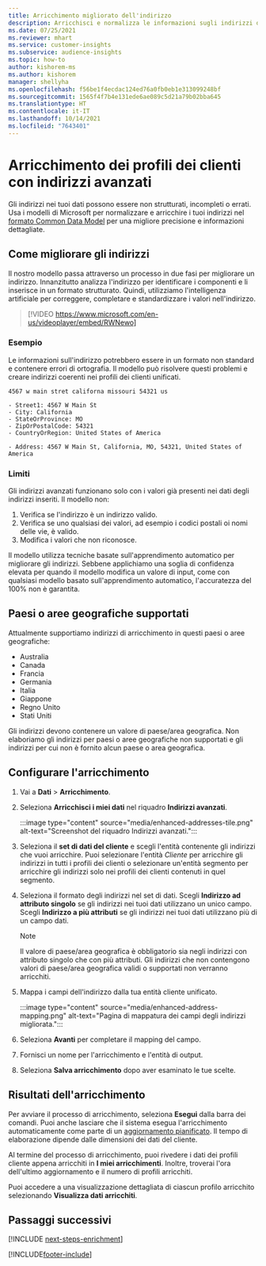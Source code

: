 ```yaml
---
title: Arricchimento migliorato dell'indirizzo
description: Arricchisci e normalizza le informazioni sugli indirizzi dei profili dei clienti con i modelli Microsoft.
ms.date: 07/25/2021
ms.reviewer: mhart
ms.service: customer-insights
ms.subservice: audience-insights
ms.topic: how-to
author: kishorem-ms
ms.author: kishorem
manager: shellyha
ms.openlocfilehash: f56be1f4ecdac124ed76a0fb0eb1e313099248bf
ms.sourcegitcommit: 1565f4f7b4e131ede6ae089c5d21a79b02bba645
ms.translationtype: HT
ms.contentlocale: it-IT
ms.lasthandoff: 10/14/2021
ms.locfileid: "7643401"
---
```

# <a name="enrichment-of-customer-profiles-with-enhanced-addresses"></a>Arricchimento dei profili dei clienti con indirizzi avanzati

Gli indirizzi nei tuoi dati possono essere non strutturati, incompleti o errati. Usa i modelli di Microsoft per normalizzare e arricchire i tuoi indirizzi nel [formato Common Data Model](/common-data-model/schema/core/applicationcommon/address) per una migliore precisione e informazioni dettagliate.

## <a name="how-we-enhance-addresses"></a>Come migliorare gli indirizzi

Il nostro modello passa attraverso un processo in due fasi per migliorare un indirizzo. Innanzitutto analizza l'indirizzo per identificare i componenti e li inserisce in un formato strutturato. Quindi, utilizziamo l'intelligenza artificiale per correggere, completare e standardizzare i valori nell'indirizzo.

> [!VIDEO https://www.microsoft.com/en-us/videoplayer/embed/RWNewo]

### <a name="example"></a>Esempio

Le informazioni sull'indirizzo potrebbero essere in un formato non standard e contenere errori di ortografia. Il modello può risolvere questi problemi e creare indirizzi coerenti nei profili dei clienti unificati.

```Input
4567 w main stret californa missouri 54321 us
```

```Output
- Street1: 4567 W Main St
- City: California
- StateOrProvince: MO
- ZipOrPostalCode: 54321
- CountryOrRegion: United States of America

- Address: 4567 W Main St, California, MO, 54321, United States of America
```

### <a name="limitations"></a>Limiti

Gli indirizzi avanzati funzionano solo con i valori già presenti nei dati degli indirizzi inseriti. Il modello non: 

1. Verifica se l'indirizzo è un indirizzo valido.
2. Verifica se uno qualsiasi dei valori, ad esempio i codici postali oi nomi delle vie, è valido.
3. Modifica i valori che non riconosce.

Il modello utilizza tecniche basate sull'apprendimento automatico per migliorare gli indirizzi. Sebbene applichiamo una soglia di confidenza elevata per quando il modello modifica un valore di input, come con qualsiasi modello basato sull'apprendimento automatico, l'accuratezza del 100% non è garantita.

## <a name="supported-countries-or-regions"></a>Paesi o aree geografiche supportati

Attualmente supportiamo indirizzi di arricchimento in questi paesi o aree geografiche: 

- Australia
- Canada
- Francia
- Germania
- Italia
- Giappone
- Regno Unito
- Stati Uniti

Gli indirizzi devono contenere un valore di paese/area geografica. Non elaboriamo gli indirizzi per paesi o aree geografiche non supportati e gli indirizzi per cui non è fornito alcun paese o area geografica.

## <a name="configure-the-enrichment"></a>Configurare l'arricchimento

1. Vai a **Dati** > **Arricchimento**.

1. Seleziona **Arricchisci i miei dati** nel riquadro **Indirizzi avanzati**.

   :::image type="content" source="media/enhanced-addresses-tile.png" alt-text="Screenshot del riquadro Indirizzi avanzati.":::

1. Seleziona il **set di dati del cliente** e scegli l'entità contenente gli indirizzi che vuoi arricchire. Puoi selezionare l'entità *Cliente* per arricchire gli indirizzi in tutti i profili dei clienti o selezionare un'entità segmento per arricchire gli indirizzi solo nei profili dei clienti contenuti in quel segmento.

1. Seleziona il formato degli indirizzi nel set di dati. Scegli **Indirizzo ad attributo singolo** se gli indirizzi nei tuoi dati utilizzano un unico campo. Scegli **Indirizzo a più attributi** se gli indirizzi nei tuoi dati utilizzano più di un campo dati.

   > [!NOTE]
   > Il valore di paese/area geografica è obbligatorio sia negli indirizzi con attributo singolo che con più attributi. Gli indirizzi che non contengono valori di paese/area geografica validi o supportati non verranno arricchiti.

1.  Mappa i campi dell'indirizzo dalla tua entità cliente unificato.

    :::image type="content" source="media/enhanced-address-mapping.png" alt-text="Pagina di mappatura dei campi degli indirizzi migliorata.":::

1. Seleziona **Avanti** per completare il mapping del campo.

1. Fornisci un nome per l'arricchimento e l'entità di output.

1. Seleziona **Salva arricchimento** dopo aver esaminato le tue scelte.

## <a name="enrichment-results"></a>Risultati dell'arricchimento

Per avviare il processo di arricchimento, seleziona **Esegui** dalla barra dei comandi. Puoi anche lasciare che il sistema esegua l'arricchimento automaticamente come parte di un [aggiornamento pianificato](system.md#schedule-tab). Il tempo di elaborazione dipende dalle dimensioni dei dati del cliente.

Al termine del processo di arricchimento, puoi rivedere i dati dei profili cliente appena arricchiti in **I miei arricchimenti**. Inoltre, troverai l'ora dell'ultimo aggiornamento e il numero di profili arricchiti.

Puoi accedere a una visualizzazione dettagliata di ciascun profilo arricchito selezionando **Visualizza dati arricchiti**.

## <a name="next-steps"></a>Passaggi successivi

[!INCLUDE [next-steps-enrichment](../includes/next-steps-enrichment.md)]

[!INCLUDE[footer-include](../includes/footer-banner.md)]

